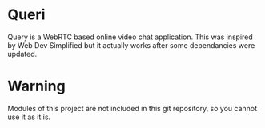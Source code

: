# Queri
Query is a WebRTC based online video chat application. This was inspired by Web Dev Simplified but it actually works after some dependancies were updated.

# Warning
Modules of this project are not included in this git repository, so you cannot use it as it is.
